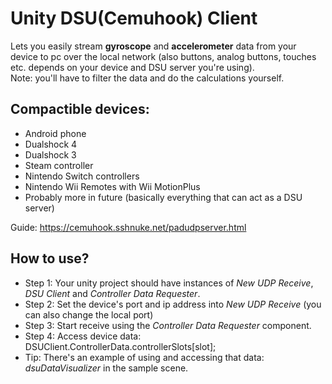 # Unity DSU(Cemuhook) Client
 Lets you easily stream **gyroscope** and **accelerometer** data from your device to pc over the local network (also buttons, analog buttons, touches etc. depends on your device and DSU server you're using).  
Note: you'll have to filter the data and do the calculations yourself.
  
## Compactible devices:
- Android phone
- Dualshock 4
- Dualshock 3
- Steam controller
- Nintendo Switch controllers 
- Nintendo Wii Remotes with Wii MotionPlus
- Probably more in future (basically everything that can act as a DSU server)   

Guide: https://cemuhook.sshnuke.net/padudpserver.html
## How to use?
- Step 1: Your unity project should have instances of *New UDP Receive*, *DSU Client* and *Controller Data Requester*.  
- Step 2: Set the device's port and ip address into *New UDP Receive* (you can also change the local port)  
- Step 3: Start receive using the *Controller Data Requester* component.  
- Step 4: Access device data: DSUClient.ControllerData.controllerSlots[slot];
- Tip: There's an example of using and accessing that data: *dsuDataVisualizer* in the sample scene.
